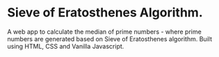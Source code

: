 # Sieve of Eratosthenes Algorithm.
A web app to calculate the median of prime numbers - where prime numbers are generated based on Sieve of Eratosthenes algorithm. Built using HTML, CSS and Vanilla Javascript.

